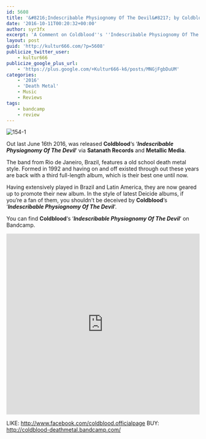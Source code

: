 ```yaml
---
id: 5608
title: '&#8216;Indescribable Physiognomy Of The Devil&#8217; by Coldblood - A Comment'
date: '2016-10-11T00:20:32+00:00'
author: syr3fx
excerpt: 'A Comment on Coldblood''s ''Indescribable Physiognomy Of The Devil'' album (2016).'
layout: post
guid: 'http://kultur666.com/?p=5608'
publicize_twitter_user:
    - kultur666
publicize_google_plus_url:
    - 'https://plus.google.com/+Kultur666-k6/posts/MNGjFgbDuUM'
categories:
    - '2016'
    - 'Death Metal'
    - Music
    - Reviews
tags:
    - bandcamp
    - review
---
```


![154-1](http://localhost:8080/wp-content/uploads/2016/10/154-1.jpg?w=680)

Out last June 16th 2016, was released **Coldblood**‘s ‘***Indescribable Physiognomy Of The Devil***‘ via **Satanath Records** and **Metallic Media**.

The band from Rio de Janeiro, Brazil, features a old school death metal style. Formed in 1992 and having on and off existed through out these years are back with a third full-length album, which is their best one until now.

Having extensively played in Brazil and Latin America, they are now geared up to promote their new album. In the style of latest Deicide albums, if you’re a fan of them, you shouldn’t be deceived by **Coldblood**‘s ‘***Indescribable Physiognomy Of The Devil***‘.

You can find **Coldblood**‘s ‘***Indescribable Physiognomy Of The Devil***‘ on Bandcamp.

<iframe style="border: 0; width: 100%; height: 472px;" src="https://bandcamp.com/EmbeddedPlayer/album=3773257322/size=large/bgcol=333333/linkcol=e99708/tracklist=false/transparent=true/" seamless></iframe>

LIKE: <http://www.facebook.com/coldblood.officialpage>
BUY: <http://coldblood-deathmetal.bandcamp.com/>